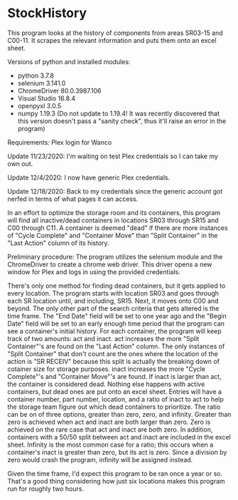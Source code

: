 # StockHistory
This program looks at the history of components from areas SR03-15 and C00-11. It scrapes the relevant information and puts them onto an excel sheet.

Versions of python and installed modules: 
- python 3.7.8
- selenium 3.141.0
- ChromeDriver 80.0.3987.106
- Visual Studio 16.8.4
- openpyxl 3.0.5
- numpy 1.19.3 (Do not update to 1.19.4! It was recently discovered that this version doesn't pass a "sanity check", thus it'll raise an error in the program)

Requirements:
Plex login for Wanco

Update 11/23/2020: I'm waiting on test Plex credentials so I can take my own out.

Update 12/4/2020: I now have generic Plex credentials.

Update 12/18/2020: Back to my credentials since the generic account got nerfed in terms of what pages it can access.

In an effort to optimize the storage room and its containers, this program will find all inactive/dead containers in locations SR03 through SR15 and 
C00 through C11. A container is deemed "dead" if there are more instances of "Cycle Complete" and "Container Move" than "Split Container" in the 
"Last Action" column of its history.

Preliminary procedure: The program utilizes the selenium module and the ChromeDriver to create a chrome web driver. This driver opens a new window for Plex and
logs in using the provided credentials.

There's only one method for finding dead containers, but it gets applied to every location. The program starts with location SR03 and goes through each SR location
until, and including, SR15. Next, it moves onto C00 and beyond. The only other part of the search criteria that gets altered is the time frame. The "End Date" field
will be set to one year ago and the "Begin Date" field will be set to an early enough time period that the program can see a container's initial history. For each
container, the program will keep track of two amounts: act and inact. act increases the more "Split Container"'s are found on the "Last Action" column. The only 
instances of "Split Container" that don't count are the ones where the location of the action is "SR RECEIV" because this split is actually the breaking down of
cotainer size for storage purposes. inact increases the more "Cycle Complete"'s and "Container Move"'s are found. If inact is larger than act, the container is 
considered dead. Nothing else happens with active containers, but dead ones are put onto an excel sheet. Entries will have a container number, part number,
location, and a ratio of inact to act to help the storage team figure out which dead containers to prioritize.
The ratio can be on of three options, greater than zero, zero, and infinity. Greater than zero is achieved when act and inact are both larger than zero.
Zero is achieved on the rare case that act and inact are both zero. In addition, containers with a 50/50 split between act and inact are included in the
excel sheet. Infinity is the most common case for a ratio; this occurs when a container's inact is greater than zero, but its act is zero. Since a 
division by zero would crash the program, infinity will be assigned instead.

Given the time frame, I'd expect this program to be ran once a year or so. 
That's a good thing considering how just six locations makes this program run for roughly two hours.
